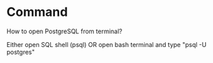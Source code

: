 # Command

How to open PostgreSQL from terminal?

Either open SQL shell \(psql\) OR open bash terminal and type "psql -U postgres" 

